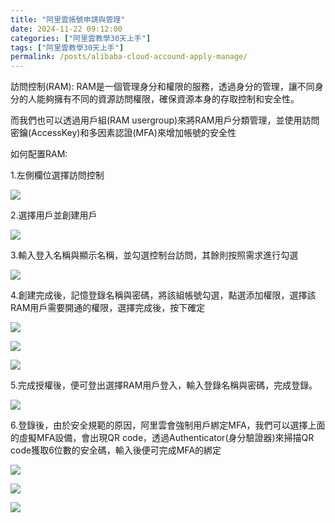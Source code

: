 ```yaml
---
title: "阿里雲帳號申請與管理"
date: 2024-11-22 09:12:00
categories: ["阿里雲教學30天上手"]
tags: ["阿里雲教學30天上手"]
permalink: /posts/alibaba-cloud-accound-apply-manage/
---
```

訪問控制(RAM): RAM是一個管理身分和權限的服務，透過身分的管理，讓不同身分的人能夠擁有不同的資源訪問權限，確保資源本身的存取控制和安全性。

而我們也可以透過用戶組(RAM usergroup)來將RAM用戶分類管理，並使用訪問密鑰(AccessKey)和多因素認證(MFA)來增加帳號的安全性

如何配置RAM:

1.左側欄位選擇訪問控制

[![](https://blogger.googleusercontent.com/img/a/AVvXsEgt8SSwTulwmkxPRNsQhbs1q4NyTW6dlf4yzlMlX4PdPlyCBw1EekqIOnNrf4z5RoZyNG6ZoxNuQ_uuRAauAMx6LIBoigPe3H_rxyNbbE9Vgl79YV3DC2F-lWx6aVRHtrGche7w0Ja0w4-ICY1sKZZhrJ-eJR2zv5FELldUim5yjy-N5EowBtxvZ7Yp-1s=w245-h576)](https://blogger.googleusercontent.com/img/a/AVvXsEgt8SSwTulwmkxPRNsQhbs1q4NyTW6dlf4yzlMlX4PdPlyCBw1EekqIOnNrf4z5RoZyNG6ZoxNuQ_uuRAauAMx6LIBoigPe3H_rxyNbbE9Vgl79YV3DC2F-lWx6aVRHtrGche7w0Ja0w4-ICY1sKZZhrJ-eJR2zv5FELldUim5yjy-N5EowBtxvZ7Yp-1s)

  

2.選擇用戶並創建用戶

[![](https://blogger.googleusercontent.com/img/a/AVvXsEgWy6suq9a26dHF_L9c4AiRAyCfdEd_WhOshftYUeFmF-cZwNinS_gpyo-cH_PLkJoCEeU0H6uAtd2vv3kz0OZavVehdWEIRw9_DAVDJstlL5R3VOF-NDff9KOzXqKw36RYN8OXHqbJiAk3OtI5R41n--dPvsau4d0nVGp0yS--tUk2tynOuA361g7KxwQ=w647-h269)](https://blogger.googleusercontent.com/img/a/AVvXsEgWy6suq9a26dHF_L9c4AiRAyCfdEd_WhOshftYUeFmF-cZwNinS_gpyo-cH_PLkJoCEeU0H6uAtd2vv3kz0OZavVehdWEIRw9_DAVDJstlL5R3VOF-NDff9KOzXqKw36RYN8OXHqbJiAk3OtI5R41n--dPvsau4d0nVGp0yS--tUk2tynOuA361g7KxwQ)

  
  

3.輸入登入名稱與顯示名稱，並勾選控制台訪問，其餘則按照需求進行勾選

[![](https://blogger.googleusercontent.com/img/a/AVvXsEgHtoMJ54L2Y3moWc17yvaZ0sOPM-QjOf0mzYOwogeqgbevq7JY6-5SUIQ2MmQe1HRmnbb_tQZ76aeppV3kYvex5XebkckdpocTEo84IyYM7CLF0FiFycVzrvEQDuo1yNILkAgKWap6AhJ1qzlBcXFxyau3KPxRkePRY49O8pfnTZpH1nQhw68KT2OUW5E=w635-h387)](https://blogger.googleusercontent.com/img/a/AVvXsEgHtoMJ54L2Y3moWc17yvaZ0sOPM-QjOf0mzYOwogeqgbevq7JY6-5SUIQ2MmQe1HRmnbb_tQZ76aeppV3kYvex5XebkckdpocTEo84IyYM7CLF0FiFycVzrvEQDuo1yNILkAgKWap6AhJ1qzlBcXFxyau3KPxRkePRY49O8pfnTZpH1nQhw68KT2OUW5E)

  
  

4.創建完成後，記憶登錄名稱與密碼，將該組帳號勾選，點選添加權限，選擇該RAM用戶需要開通的權限，選擇完成後，按下確定

[![](https://blogger.googleusercontent.com/img/a/AVvXsEjG6svBVHYGLuOTXP6VkdZ2ALVdNtNIaWqy_hpc_ydfMZEei-USzea0Staig0OjQdOJc_ZdDYH2IxkafA9Ki8rHqzDbgKRrDyEBJvsOJKNj0EA_FJ9bRxJqPz9j72wdNrXSOrY-oCRWCKmtLahL2gU2dYtepjS-Dj2pg71nI7Nlvmx_mtoq26rDKbRz7H0=w621-h196)](https://blogger.googleusercontent.com/img/a/AVvXsEjG6svBVHYGLuOTXP6VkdZ2ALVdNtNIaWqy_hpc_ydfMZEei-USzea0Staig0OjQdOJc_ZdDYH2IxkafA9Ki8rHqzDbgKRrDyEBJvsOJKNj0EA_FJ9bRxJqPz9j72wdNrXSOrY-oCRWCKmtLahL2gU2dYtepjS-Dj2pg71nI7Nlvmx_mtoq26rDKbRz7H0)

  
  

[![](https://blogger.googleusercontent.com/img/a/AVvXsEjj0zuI8ARNrbzyvotj2a3eKdOTL4g1EiCLN1YkekxM3Ii2eUuEcmbQKLPCgN1Dtp2UWxICInOQGeNJC8sF5Gg8sWCw-wrAadv30aPmg50T82gkn6soB3BBY_yRzna7S3MWD6i14-H21b0igG9qLr9jiMPm0yZVOzcSLP8TWVktjFyofQ8pINI026VTAko=w625-h207)](https://blogger.googleusercontent.com/img/a/AVvXsEjj0zuI8ARNrbzyvotj2a3eKdOTL4g1EiCLN1YkekxM3Ii2eUuEcmbQKLPCgN1Dtp2UWxICInOQGeNJC8sF5Gg8sWCw-wrAadv30aPmg50T82gkn6soB3BBY_yRzna7S3MWD6i14-H21b0igG9qLr9jiMPm0yZVOzcSLP8TWVktjFyofQ8pINI026VTAko)

  
  

[![](https://blogger.googleusercontent.com/img/a/AVvXsEgr-4cWqwjmvHfYKLNmmM4QJF1Jzt3yAvLCN7pTR5xwe2M-sykszkt2C97nbOQ7wbwrs1PTDjRVN8BAX-qFWPIGAF09HAcCA5Vsve7ES-ltCypA-Ub1WkolSPsFSeOMn0aWxxPdCMwBAKwKtbOcZlC1OMr-1vU0TdfuQm9VSWrs35amIlGl7mMJUAzJe3w=w585-h481)](https://blogger.googleusercontent.com/img/a/AVvXsEgr-4cWqwjmvHfYKLNmmM4QJF1Jzt3yAvLCN7pTR5xwe2M-sykszkt2C97nbOQ7wbwrs1PTDjRVN8BAX-qFWPIGAF09HAcCA5Vsve7ES-ltCypA-Ub1WkolSPsFSeOMn0aWxxPdCMwBAKwKtbOcZlC1OMr-1vU0TdfuQm9VSWrs35amIlGl7mMJUAzJe3w)

  
  

5.完成授權後，便可登出選擇RAM用戶登入，輸入登錄名稱與密碼，完成登錄。

[![](https://blogger.googleusercontent.com/img/a/AVvXsEgK29a9NzAlS7Zamuig8JhJVQDMho8Kk8fQU2aEgDJQEY3h_9jgfLBE-nWkLGkPRlp0ViCls_DyA5DTP92VtY-3i4sSm9caFZsOjFsWUto_iDpv6TfNZ8W8WVQ_pj1Kdlr1AT3_Su2mHxOnLa6BvNubqenSmtg4_ZbV0qSlslmJC5CTx56dc9_No2B2xHo=w574-h601)](https://blogger.googleusercontent.com/img/a/AVvXsEgK29a9NzAlS7Zamuig8JhJVQDMho8Kk8fQU2aEgDJQEY3h_9jgfLBE-nWkLGkPRlp0ViCls_DyA5DTP92VtY-3i4sSm9caFZsOjFsWUto_iDpv6TfNZ8W8WVQ_pj1Kdlr1AT3_Su2mHxOnLa6BvNubqenSmtg4_ZbV0qSlslmJC5CTx56dc9_No2B2xHo)

  
  

6.登錄後，由於安全規範的原因，阿里雲會強制用戶綁定MFA，我們可以選擇上面的虛擬MFA設備，會出現QR code，透過Authenticator(身分驗證器)來掃描QR code獲取6位數的安全碼，輸入後便可完成MFA的綁定

[![](https://blogger.googleusercontent.com/img/a/AVvXsEhyBlnSEtaH7JUdX4Jlsd86PNhofjjMeCpezc84Jl7zM8pjN0JKb-dR8JXJ2N-SqNDUBrPxlprNdIMSm4C2ectk_8Ylx8ScOSZBmJizecCU1Ran7KN7Cd4qP3-UN6Rficxchw_qIKRqA032C2SdMIXlLxct_qItDczJW0M4WeOfRA1h-9vFUtAwUj39tlg=w613-h284)](https://blogger.googleusercontent.com/img/a/AVvXsEhyBlnSEtaH7JUdX4Jlsd86PNhofjjMeCpezc84Jl7zM8pjN0JKb-dR8JXJ2N-SqNDUBrPxlprNdIMSm4C2ectk_8Ylx8ScOSZBmJizecCU1Ran7KN7Cd4qP3-UN6Rficxchw_qIKRqA032C2SdMIXlLxct_qItDczJW0M4WeOfRA1h-9vFUtAwUj39tlg)

  
  

[![](https://blogger.googleusercontent.com/img/a/AVvXsEhgQd576HdB8g13TkIXPEk6XMEvxuv1xCVehl8ON7KyCr5KvWFyGKNFRRgYG6bT9UEvuMYfL8xE6rOLAjDAYuA7qRqid14Px33XhdmnDRhyCBngUeC8o6dNcFqoWOBKmcWflmNBlAUtC2KVjoAwsweqQWq9DC-DVRVFVtNmiiQ_t2C8aVDd2uZuDS6oW3A=w617-h353)](https://blogger.googleusercontent.com/img/a/AVvXsEhgQd576HdB8g13TkIXPEk6XMEvxuv1xCVehl8ON7KyCr5KvWFyGKNFRRgYG6bT9UEvuMYfL8xE6rOLAjDAYuA7qRqid14Px33XhdmnDRhyCBngUeC8o6dNcFqoWOBKmcWflmNBlAUtC2KVjoAwsweqQWq9DC-DVRVFVtNmiiQ_t2C8aVDd2uZuDS6oW3A)

  
  

[![](https://blogger.googleusercontent.com/img/a/AVvXsEiuFSk3AXeYd_LoBZl-vpY0dFYybj-fF3Ia1MdqgQLwdnl8vq7_iEWs58vrPKVlnqJOeJzZ4GK_I7IXs4JIYZVWnDrHM_HQvj-VsGsoR-cDgaXphDKrB1Y3IdfBFaetrsHg4yQdcAXbCXmASNqJx6Ru-U4Tzl1LiacdSpu5sMJU06jG01gaz6Ij4hZHgGs=w549-h947)](https://blogger.googleusercontent.com/img/a/AVvXsEiuFSk3AXeYd_LoBZl-vpY0dFYybj-fF3Ia1MdqgQLwdnl8vq7_iEWs58vrPKVlnqJOeJzZ4GK_I7IXs4JIYZVWnDrHM_HQvj-VsGsoR-cDgaXphDKrB1Y3IdfBFaetrsHg4yQdcAXbCXmASNqJx6Ru-U4Tzl1LiacdSpu5sMJU06jG01gaz6Ij4hZHgGs)

  
  